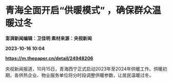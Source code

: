 # 青海全面开启“供暖模式” ，确保群众温暖过冬
**澎湃新闻编辑：卫佳明 素材来源：央视新闻**

**2023-10-16 10:04**

**https://m.thepaper.cn/detail/24948206**

央视新闻报道，10月15日，青海西宁正式启动2023年至2024年供暖工作。供暖初期，各供热企业、物业服务单位将分时段调整供暖参数，让居民温暖过冬。